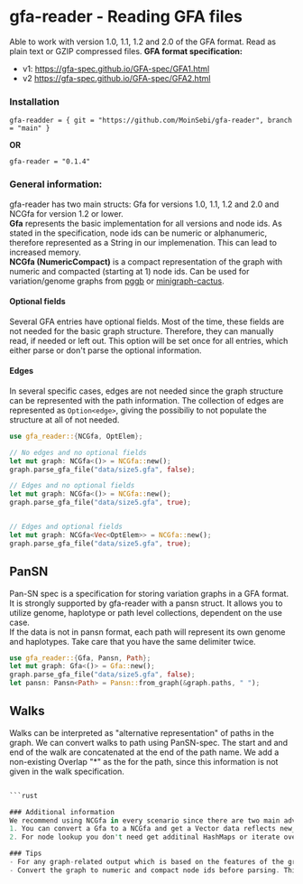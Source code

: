 # gfa-reader - Reading GFA files

Able to work with version  1.0, 1.1, 1.2 and 2.0 of the GFA format. Read as plain text or GZIP compressed files.
**GFA format specification:**
- v1: https://gfa-spec.github.io/GFA-spec/GFA1.html
- v2 https://gfa-spec.github.io/GFA-spec/GFA2.html  


### Installation
```
gfa-readder = { git = "https://github.com/MoinSebi/gfa-reader", branch = "main" }
```
**OR** 
```
gfa-reader = "0.1.4"
```
### General information:
gfa-reader has two main structs: Gfa for versions 1.0, 1.1, 1.2 and 2.0 and NCGfa for version 1.2 or lower.   
**Gfa** represents the basic implementation for all versions and node ids. As stated in the specification, node ids can be numeric or alphanumeric, therefore represented as a String in our implemenation. This can lead to increased memory.  
**NCGfa (NumericCompact)** is a compact representation of the graph with 
numeric and compacted (starting at 1) node ids. Can be used for variation/genome graphs from [pggb](https://github.com/pangenome/pggb) or [minigraph-cactus](https://github.com/ComparativeGenomicsToolkit/cactus/blob/master/doc/pangenome.md).

#### Optional fields
Several GFA entries have optional fields. Most of the time, these fields are 
not needed for the basic graph structure. Therefore, they can manually read, if needed or left out.
This option will be set once for all entries, which either parse or don't parse the optional information.

#### Edges
In several specific cases, edges are not needed since the graph structure can be represented with the path information. The collection of edges are represented as `Option<edge>`, giving the possibiliy to not populate the structure at all of not needed. 

```rust
use gfa_reader::{NCGfa, OptElem};

// No edges and no optional fields
let mut graph: NCGfa<()> = NCGfa::new();
graph.parse_gfa_file("data/size5.gfa", false);

// Edges and no optional fields
let mut graph: NCGfa<()> = NCGfa::new();
graph.parse_gfa_file("data/size5.gfa", true);


// Edges and optional fields
let mut graph: NCGfa<Vec<OptElem>> = NCGfa::new();
graph.parse_gfa_file("data/size5.gfa", true);
```
## PanSN
Pan-SN spec is a specification for storing variation graphs in a GFA format. It is strongly supported by gfa-reader with a pansn struct. It allows you to utilize genome, haplotype or path level collections, dependent on the use case.  
If the data is not in pansn format, each path will represent its own genome and haplotypes. Take care that you have the same delimiter twice. 

```rust
use gfa_reader::{Gfa, Pansn, Path};
let mut graph: Gfa<()> = Gfa::new();
graph.parse_gfa_file("data/size5.gfa", false);
let pansn: Pansn<Path> = Pansn::from_graph(&graph.paths, " ");

```

## Walks
Walks can be interpreted as "alternative representation" of paths in the graph. We can convert walks to path using PanSN-spec. The start and and end of the walk are concatenated at the end of the path name. We add a non-existing Overlap "*" as the for the path, since this information is not given in the walk specification. 


```rust 

```rust

### Additional information
We recommend using NCGfa in every scenario since there are two main advantages:
1. You can convert a Gfa to a NCGfa and get a Vector data reflects new_id (usize) -> old_id (string)
2. For node lookup you don't need get additinal HashMaps or iterate over the whole vector, you can just take the node id minus 1 look it up directly in the vector. 

### Tips
- For any graph-related output which is based on the features of the graph, don't forget to re-convert node id in order they fit to the input graph structure.
- Convert the graph to numeric and compact node ids before parsing. This saves time for parsing and makes computation faster.


